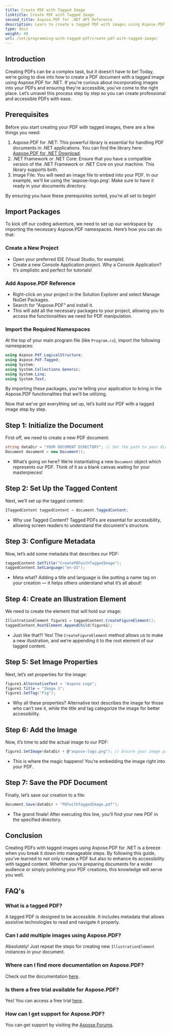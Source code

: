 ```yaml
---
title: Create PDF with Tagged Image
linktitle: Create PDF with Tagged Image
second_title: Aspose.PDF for .NET API Reference
description: Learn to create a tagged PDF with images using Aspose.PDF for .NET. Follow our step-by-step guide for accessible and professional document creation.
type: docs
weight: 40
url: /net/programming-with-tagged-pdf/create-pdf-with-tagged-image/
---
```

## Introduction

Creating PDFs can be a complex task, but it doesn’t have to be! Today, we’re going to dive into how to create a PDF document with a tagged image using Aspose.PDF for .NET. If you're curious about incorporating images into your PDFs and ensuring they're accessible, you've come to the right place. Let’s unravel this process step by step so you can create professional and accessible PDFs with ease.

## Prerequisites

Before you start creating your PDF with tagged images, there are a few things you need:

1. Aspose.PDF for .NET: This powerful library is essential for handling PDF documents in .NET applications. You can find the library here: [Aspose.PDF for .NET Download](https://releases.aspose.com/pdf/net/).
2. .NET Framework or .NET Core: Ensure that you have a compatible version of the .NET Framework or .NET Core on your machine. This library supports both.
3. Image File: You will need an image file to embed into your PDF. In our example, we'll be using the ‘aspose-logo.png’. Make sure to have it ready in your documents directory. 

By ensuring you have these prerequisites sorted, you’re all set to begin!

## Import Packages

To kick off our coding adventure, we need to set up our workspace by importing the necessary Aspose.PDF namespaces. Here’s how you can do that:

### Create a New Project

- Open your preferred IDE (Visual Studio, for example).
- Create a new Console Application project. Why a Console Application? It’s simplistic and perfect for tutorials!

### Add Aspose.PDF Reference

- Right-click on your project in the Solution Explorer and select Manage NuGet Packages.
- Search for "Aspose.PDF" and install it. 
- This will add all the necessary packages to your project, allowing you to access the functionalities we need for PDF manipulation.

### Import the Required Namespaces

At the top of your main program file (like `Program.cs`), import the following namespaces:

```csharp
using Aspose.Pdf.LogicalStructure;
using Aspose.Pdf.Tagged;
using System;
using System.Collections.Generic;
using System.Linq;
using System.Text;
```

By importing these packages, you're telling your application to bring in the Aspose.PDF functionalities that we’ll be utilizing.

Now that we’ve got everything set up, let’s build our PDF with a tagged image step by step.

## Step 1: Initialize the Document

First off, we need to create a new PDF document:

```csharp
string dataDir = "YOUR DOCUMENT DIRECTORY"; // Set the path to your directory
Document document = new Document();
```

- What’s going on here? We’re instantiating a new `Document` object which represents our PDF. Think of it as a blank canvas waiting for your masterpieces!

## Step 2: Set Up the Tagged Content

Next, we’ll set up the tagged content:

```csharp
ITaggedContent taggedContent = document.TaggedContent;
```

- Why use Tagged Content? Tagged PDFs are essential for accessibility, allowing screen readers to understand the document's structure.

## Step 3: Configure Metadata

Now, let’s add some metadata that describes our PDF:

```csharp
taggedContent.SetTitle("CreatePDFwithTaggedImage");
taggedContent.SetLanguage("en-US");
```

- Meta what? Adding a title and language is like putting a name tag on your creation — it helps others understand what it’s all about!

## Step 4: Create an Illustration Element

We need to create the element that will hold our image:

```csharp
IllustrationElement figure1 = taggedContent.CreateFigureElement();
taggedContent.RootElement.AppendChild(figure1);
```

- Just like that?! Yes! The `CreateFigureElement` method allows us to make a new illustration, and we’re appending it to the root element of our tagged content.

## Step 5: Set Image Properties

Next, let’s set properties for the image:

```csharp
figure1.AlternativeText = "Aspose Logo";
figure1.Title = "Image 1";
figure1.SetTag("Fig");
```

- Why all these properties? Alternative text describes the image for those who can’t see it, while the title and tag categorize the image for better accessibility.

## Step 6: Add the Image

Now, it’s time to add the actual image to our PDF:

```csharp
figure1.SetImage(dataDir + @"aspose-logo.png"); // Ensure your image path is correct!
```

- This is where the magic happens! You’re embedding the image right into your PDF. 

## Step 7: Save the PDF Document

Finally, let’s save our creation to a file:

```csharp
document.Save(dataDir + "PDFwithTaggedImage.pdf");
```

- The grand finale! After executing this line, you’ll find your new PDF in the specified directory.

## Conclusion

Creating PDFs with tagged images using Aspose.PDF for .NET is a breeze when you break it down into manageable steps. By following this guide, you've learned to not only create a PDF but also to enhance its accessibility with tagged content. Whether you’re preparing documents for a wider audience or simply polishing your PDF creations, this knowledge will serve you well.

## FAQ's

### What is a tagged PDF?
A tagged PDF is designed to be accessible. It includes metadata that allows assistive technologies to read and navigate it properly.

### Can I add multiple images using Aspose.PDF?
Absolutely! Just repeat the steps for creating new `IllustrationElement` instances in your document.

### Where can I find more documentation on Aspose.PDF?
Check out the documentation [here](https://reference.aspose.com/pdf/net/).

### Is there a free trial available for Aspose.PDF?
Yes! You can access a free trial [here](https://releases.aspose.com/).

### How can I get support for Aspose.PDF?
You can get support by visiting the [Aspose Forums](https://forum.aspose.com/c/pdf/10).
